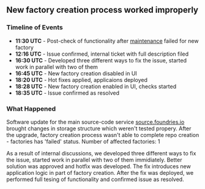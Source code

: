 ## New factory creation process worked improperly

### Timeline of Events

* **11:30 UTC** - Post-check of functionality after [maintenance](https://status.foundries.io/maintenance/2021-02-07-source-fio) failed for new factory
* **12:16 UTC** - Issue confirmed, internal ticket with full description filed
* **16:30 UTC** - Developed three different ways to fix the issue, started work in parallel with two of them
* **16:45 UTC** - New factory creation disabled in UI
* **18:20 UTC** - Hot fixes applied, applicaions deployed
* **18:28 UTC** - New factory creation enabled in UI, checks started
* **18:35 UTC** - Issue confirmed as resolved

### What Happened

Software update for the main source-code service [source.foundries.io](https://status.foundries.io/maintenance/2021-02-07-source-fio)
brought changes in storage structure which weren't tested propery.
After the upgrade, factory creation process wasn't able to complete repo creation - factories has 'failed' status.
Number of affected factories: 1

As a result of internal discussions, we developed three different ways to fix the issue, started work in parallel with two of them immidiately.
Better solution was approved and hotfix was developed. The fix introduces new application logic in part of factory creation.
After the fix was deployed, we performed full tesing of functionality and confirmed issue as resolved.
